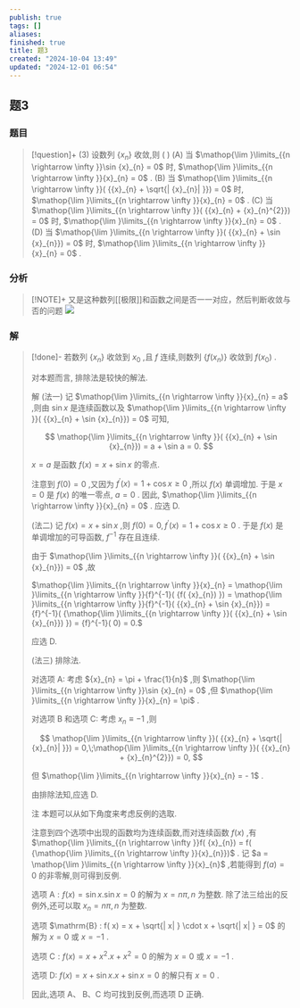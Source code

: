 ```yaml
---
publish: true
tags: []
aliases: 
finished: true
title: 题3
created: "2024-10-04 13:49"
updated: "2024-12-01 06:54"
---
```

## 题3
### 题目
> [!question]+
> (3) 设数列 $\{ {x}_{n}\}$ 收敛,则 ( )
> (A) 当 $\mathop{\lim }\limits_{{n \rightarrow \infty }}\sin {x}_{n} = 0$ 时, $\mathop{\lim }\limits_{{n \rightarrow \infty }}{x}_{n} = 0$ .
> (B) 当 $\mathop{\lim }\limits_{{n \rightarrow \infty }}( {{x}_{n} + \sqrt{| {x}_{n}| }}) = 0$ 时, $\mathop{\lim }\limits_{{n \rightarrow \infty }}{x}_{n} = 0$ .
> (C) 当 $\mathop{\lim }\limits_{{n \rightarrow \infty }}( {{x}_{n} + {x}_{n}^{2}}) = 0$ 时, $\mathop{\lim }\limits_{{n \rightarrow \infty }}{x}_{n} = 0$ .
> (D) 当 $\mathop{\lim }\limits_{{n \rightarrow \infty }}( {{x}_{n} + \sin {x}_{n}}) = 0$ 时, $\mathop{\lim }\limits_{{n \rightarrow \infty }}{x}_{n} = 0$ .
### 分析
> [!NOTE]+
> 又是这种数列[[极限]]和函数之间是否一一对应，然后判断收敛与否的问题
> ![](https://img.hwenyi.tech/202411301259640.webp)
### 解
> [!done]-
> 若数列 $\{ {x}_{n}\}$ 收敛到 ${x}_{0}$ ,且 $f$ 连续,则数列 $\{ {f( {x}_{n}) }\}$ 收敛到 $f( {x}_{0})$ .
> 
> 对本题而言, 排除法是较快的解法.
> 
> 解 (法一) 记 $\mathop{\lim }\limits_{{n \rightarrow \infty }}{x}_{n} = a$ ,则由 $\sin x$ 是连续函数以及 $\mathop{\lim }\limits_{{n \rightarrow \infty }}( {{x}_{n} + \sin {x}_{n}}) = 0$ 可知,
> 
> $$
> \mathop{\lim }\limits_{{n \rightarrow \infty }}( {{x}_{n} + \sin {x}_{n}}) = a + \sin a = 0.
> $$
> 
> $x = a$ 是函数 $f( x) = x + \sin x$ 的零点.
> 
> 注意到 $f( 0) = 0$ ,又因为 ${f}^{\prime }( x) = 1 + \cos x \geq 0$ ,所以 $f( x)$ 单调增加. 于是 $x = 0$ 是 $f( x)$ 的唯一零点, $a = 0$ . 因此, $\mathop{\lim }\limits_{{n \rightarrow \infty }}{x}_{n} = 0$ . 应选 D.
> 
> (法二) 记 $f( x) = x + \sin x$ ,则 $f( 0) = 0,{f}^{\prime }( x) = 1 + \cos x \geq 0$ . 于是 $f( x)$ 是单调增加的可导函数, ${f}^{-1}$ 存在且连续.
> 
> 由于 $\mathop{\lim }\limits_{{n \rightarrow \infty }}( {{x}_{n} + \sin {x}_{n}}) = 0$ ,故
> 
> $\mathop{\lim }\limits_{{n \rightarrow \infty }}{x}_{n} = \mathop{\lim }\limits_{{n \rightarrow \infty }}{f}^{-1}( {f( {x}_{n}) }) = \mathop{\lim }\limits_{{n \rightarrow \infty }}{f}^{-1}( {{x}_{n} + \sin {x}_{n}}) = {f}^{-1}( {\mathop{\lim }\limits_{{n \rightarrow \infty }}( {{x}_{n} + \sin {x}_{n}}) }) = {f}^{-1}( 0) = 0.$
> 
> 应选 D.
> 
> (法三) 排除法.
> 
> 对选项 A: 考虑 ${x}_{n} = \pi + \frac{1}{n}$ ,则 $\mathop{\lim }\limits_{{n \rightarrow \infty }}\sin {x}_{n} = 0$ ,但 $\mathop{\lim }\limits_{{n \rightarrow \infty }}{x}_{n} = \pi$ .
> 
> 对选项 B 和选项 C: 考虑 ${x}_{n} \equiv - 1$ ,则
> 
> $$
> \mathop{\lim }\limits_{{n \rightarrow \infty }}( {{x}_{n} + \sqrt{| {x}_{n}| }}) = 0,\;\mathop{\lim }\limits_{{n \rightarrow \infty }}( {{x}_{n} + {x}_{n}^{2}}) = 0,
> $$
> 
> 但 $\mathop{\lim }\limits_{{n \rightarrow \infty }}{x}_{n} = - 1$ .
> 
> 由排除法知,应选 D.
> 
> 注 本题可以从如下角度来考虑反例的选取.
> 
> 注意到四个选项中出现的函数均为连续函数,而对连续函数 $f( x)$ ,有 $\mathop{\lim }\limits_{{n \rightarrow \infty }}f( {x}_{n}) = f( {\mathop{\lim }\limits_{{n \rightarrow \infty }}{x}_{n}})$ . 记 $a = \mathop{\lim }\limits_{{n \rightarrow \infty }}{x}_{n}$ ,若能得到 $f( a) = 0$ 的非零解,则可得到反例.
> 
> 选项 $\mathrm{A} : f( x) = \sin x.\sin x = 0$ 的解为 $x = {n\pi }, n$ 为整数. 除了法三给出的反例外,还可以取 ${x}_{n} = {n\pi }, n$ 为整数.
> 
> 选项 $\mathrm{B} : f( x) = x + \sqrt{| x| } \cdot x + \sqrt{| x| } = 0$ 的解为 $x = 0$ 或 $x = - 1$ .
> 
> 选项 $\mathrm{C} : f( x) = x + {x}^{2}.x + {x}^{2} = 0$ 的解为 $x = 0$ 或 $x = - 1$ .
> 
> 选项 D: $f( x) = x + \sin x.x + \sin x = 0$ 的解只有 $x = 0$ .
> 
> 因此,选项 $\mathrm{A}\text{、}\mathrm{\;B}\text{、}\mathrm{C}$ 均可找到反例,而选项 $\mathrm{D}$ 正确.